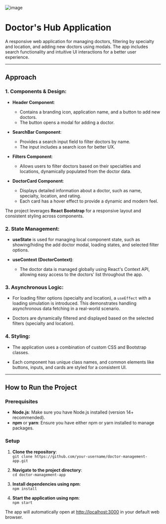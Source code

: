 
![image](https://github.com/user-attachments/assets/7866da78-b53b-4ed1-926b-c87d3d31b712)



# Doctor's Hub Application

A responsive web application for managing doctors, filtering by specialty and location, and adding new doctors using modals. The app includes search functionality and intuitive UI interactions for a better user experience.

---

## Approach

### 1. Components & Design:
- **Header Component**:
  - Contains a branding icon, application name, and a button to add new doctors.
  - The button opens a modal for adding a doctor.
  
- **SearchBar Component**:
  - Provides a search input field to filter doctors by name.
  - The input includes a search icon for better UX.
  
- **Filters Component**:
  - Allows users to filter doctors based on their specialties and locations, dynamically populated from the doctor data.
  
- **DoctorCard Component**:
  - Displays detailed information about a doctor, such as name, specialty, location, and rating.
  - Each card has a hover effect to provide a dynamic and modern feel.

The project leverages **React Bootstrap** for a responsive layout and consistent styling across components.

### 2. State Management:
- **useState** is used for managing local component state, such as showing/hiding the add doctor modal, loading states, and selected filter options.
  
- **useContext (DoctorContext)**: 
  - The doctor data is managed globally using React's Context API, allowing easy access to the doctors' list throughout the app.

### 3. Asynchronous Logic:
- For loading filter options (specialty and location), a `useEffect` with a loading simulation is introduced. This demonstrates handling asynchronous data fetching in a real-world scenario.
  
- Doctors are dynamically filtered and displayed based on the selected filters (specialty and location).

### 4. Styling:
- The application uses a combination of custom CSS and Bootstrap classes.
  
- Each component has unique class names, and common elements like buttons, inputs, and cards are styled for a consistent UI.

---

## How to Run the Project

### Prerequisites
- **Node.js**: Make sure you have Node.js installed (version 14+ recommended).
- **npm** or **yarn**: Ensure you have either npm or yarn installed to manage packages.

### Setup
1. **Clone the repository**:  
   `git clone https://github.com/your-username/doctor-management-app.git`

2. **Navigate to the project directory**:  
   `cd doctor-management-app`

3. **Install dependencies using npm**:  
   `npm install`

4. **Start the application using npm**:  
   `npm start`

The app will automatically open at [http://localhost:3000](http://localhost:3000) in your default web browser.
